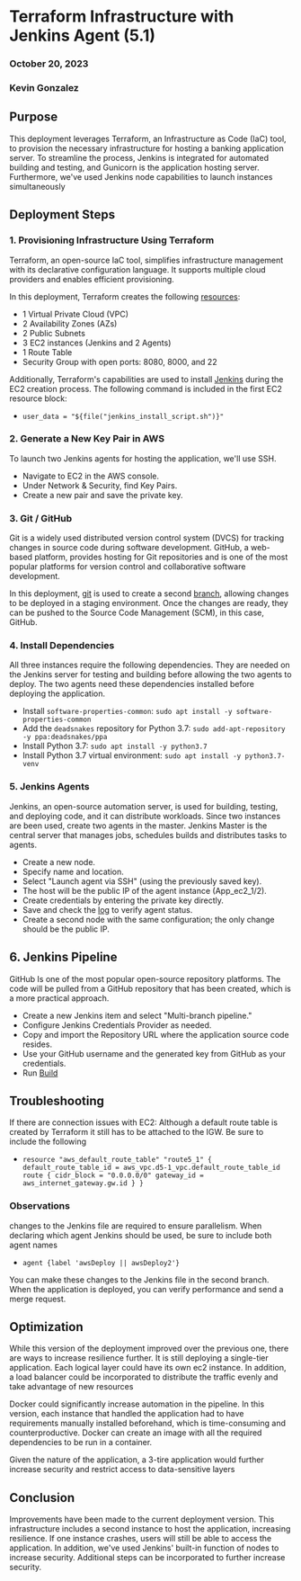 # Terraform Infrastructure with Jenkins Agent (5.1)

### October 20, 2023
### Kevin Gonzalez

## Purpose

This deployment leverages Terraform, an Infrastructure as Code (IaC) tool, to provision the necessary infrastructure for hosting a banking application server. To streamline the process, Jenkins is integrated for automated building and testing, and Gunicorn is the application hosting server. Furthermore, we've used Jenkins node capabilities to launch instances simultaneously 

## Deployment Steps

### 1. Provisioning Infrastructure Using Terraform

Terraform, an open-source IaC tool, simplifies infrastructure management with its declarative configuration language. It supports multiple cloud providers and enables efficient provisioning.

In this deployment, Terraform creates the following [resources](https://github.com/kevingonzalez7997/Secure_APP_Terraform_D5.1/blob/main/main.tf):

- 1 Virtual Private Cloud (VPC)
- 2 Availability Zones (AZs)
- 2 Public Subnets
- 3 EC2 instances (Jenkins and 2 Agents)
- 1 Route Table
- Security Group with open ports: 8080, 8000, and 22

Additionally, Terraform's capabilities are used to install [Jenkins](https://github.com/kevingonzalez7997/Jenkins_install/blob/main/Jenkins_Installer.sh) during the EC2 creation process. The following command is included in the first EC2 resource block:
- `user_data = "${file("jenkins_install_script.sh")}"`

### 2. Generate a New Key Pair in AWS

To launch two Jenkins agents for hosting the application, we'll use SSH.

- Navigate to EC2 in the AWS console.
- Under Network & Security, find Key Pairs.
- Create a new pair and save the private key.

### 3. Git / GitHub

Git is a widely used distributed version control system (DVCS) for tracking changes in source code during software development. GitHub, a web-based platform, provides hosting for Git repositories and is one of the most popular platforms for version control and collaborative software development.

In this deployment, [git](https://github.com/kevingonzalez7997/Git_Cloning) is used to create a second [branch](https://github.com/kevingonzalez7997/Secure_APP_Terraform_D5.1/blob/main/Images/Git_Multi_Branch.png), allowing changes to be deployed in a staging environment. Once the changes are ready, they can be pushed to the Source Code Management (SCM), in this case, GitHub.

### 4. Install Dependencies

All three instances require the following dependencies. They are needed on the Jenkins server for testing and building before allowing the two agents to deploy. The two agents need these dependencies installed before deploying the application.

- Install `software-properties-common`: `sudo apt install -y software-properties-common`
- Add the `deadsnakes` repository for Python 3.7: `sudo add-apt-repository -y ppa:deadsnakes/ppa`
- Install Python 3.7: `sudo apt install -y python3.7`
- Install Python 3.7 virtual environment: `sudo apt install -y python3.7-venv`

### 5. Jenkins Agents

Jenkins, an open-source automation server, is used for building, testing, and deploying code, and it can distribute workloads. Since two instances are been used, create two agents in the master. Jenkins Master is the central server that manages jobs, schedules builds and distributes tasks to agents.

- Create a new node.
- Specify name and location.
- Select "Launch agent via SSH" (using the previously saved key).
- The host will be the public IP of the agent instance (App_ec2_1/2).
- Create credentials by entering the private key directly.
- Save and check the [log](https://github.com/kevingonzalez7997/Secure_APP_Terraform_D5.1/blob/main/Images/Running_Agent.png) to verify agent status.
- Create a second node with the same configuration; the only change should be the public IP.

## 6. Jenkins Pipeline

GitHub Is one of the most popular open-source repository platforms. The code will be pulled from a GitHub repository that has been created, which is a more practical approach.

- Create a new Jenkins item and select "Multi-branch pipeline."
- Configure Jenkins Credentials Provider as needed.
- Copy and import the Repository URL where the application source code resides.
- Use your GitHub username and the generated key from GitHub as your credentials.
- Run [Build](https://github.com/kevingonzalez7997/Secure_APP_Terraform_D5.1/blob/main/Images/Jenkins_Sucess.png)
## Troubleshooting
If there are connection issues with EC2:
Although a default route table is created by Terraform it still has to be attached to the IGW. Be sure to include the following 
- `resource "aws_default_route_table" "route5_1" {
  default_route_table_id = aws_vpc.d5-1_vpc.default_route_table_id
   route {
    cidr_block = "0.0.0.0/0"
    gateway_id = aws_internet_gateway.gw.id
  }
}`
### Observations

changes to the Jenkins file are required to ensure parallelism. When declaring which agent Jenkins should be used, be sure to include both agent names

- `agent {label 'awsDeploy || awsDeploy2'}`

You can make these changes to the Jenkins file in the second branch. When the application is deployed, you can verify performance and send a merge request.

## Optimization

While this version of the deployment improved over the previous one, there are ways to increase resilience further. It is still deploying a single-tier application. Each logical layer could have its own ec2 instance. In addition, a load balancer could be incorporated to distribute the traffic evenly and take advantage of new resources 

Docker could significantly increase automation in the pipeline. In this version, each instance that handled the application had to have requirements manually installed beforehand, which is time-consuming and counterproductive. Docker can create an image with all the required dependencies to be run in a container.

Given the nature of the application, a 3-tire application would further increase security and restrict access to data-sensitive layers 

## Conclusion

Improvements have been made to the current deployment version. This infrastructure includes a second instance to host the application, increasing resilience. If one instance crashes, users will still be able to access the application. In addition, we've used Jenkins' built-in function of nodes to increase security. Additional steps can be incorporated to further increase security. 
